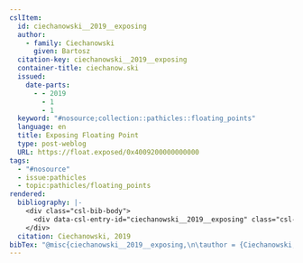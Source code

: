 ```yaml
---
cslItem:
  id: ciechanowski__2019__exposing
  author:
    - family: Ciechanowski
      given: Bartosz
  citation-key: ciechanowski__2019__exposing
  container-title: ciechanow.ski
  issued:
    date-parts:
      - - 2019
        - 1
        - 1
  keyword: "#nosource;collection::pathicles::floating_points"
  language: en
  title: Exposing Floating Point
  type: post-weblog
  URL: https://float.exposed/0x4009200000000000
tags:
  - "#nosource"
  - issue:pathicles
  - topic:pathicles/floating_points
rendered:
  bibliography: |-
    <div class="csl-bib-body">
      <div data-csl-entry-id="ciechanowski__2019__exposing" class="csl-entry">Ciechanowski, B. 2019 “Exposing Floating Point,” <i>ciechanow.ski</i>, 1 January. Available at: https://float.exposed/0x4009200000000000.</div>
    </div>
  citation: Ciechanowski, 2019
bibTex: "@misc{ciechanowski__2019__exposing,\n\tauthor = {Ciechanowski, Bartosz},\n\tyear = {2019},\n\tmonth = {jan 1},\n\ttitle = {Exposing {Floating} {Point}},\n\thowpublished = {https://float.exposed/0x4009200000000000},\n}\n\n"
---
```

